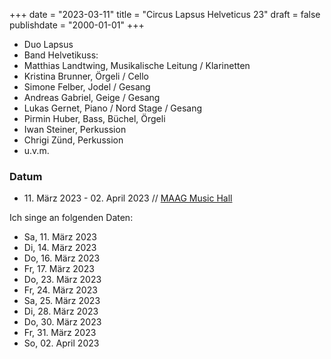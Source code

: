 ﻿+++
date = "2023-03-11"
title = "Circus Lapsus Helveticus 23"
draft = false
publishdate = "2000-01-01"
+++

* Duo Lapsus
* Band Helvetikuss:  
* Matthias Landtwing, Musikalische Leitung / Klarinetten
* Kristina Brunner, Örgeli / Cello
* Simone Felber, Jodel / Gesang
* Andreas Gabriel, Geige / Gesang
* Lukas Gernet, Piano / Nord Stage / Gesang
* Pirmin Huber, Bass, Büchel, Örgeli
* Iwan Steiner, Perkussion
* Chrigi Zünd, Perkussion
* u.v.m.


### Datum

* &#x20;11. März 2023 - 02. April 2023 // [MAAG Music Hall](https://lapsus-helveticus.ch/)

Ich singe an folgenden Daten:

* Sa, 11. März 2023
* Di, 14. März 2023
* Do, 16. März 2023
* Fr, 17. März 2023
* Do, 23. März 2023
* Fr, 24. März 2023
* Sa, 25. März 2023
* Di, 28. März 2023
* Do, 30. März 2023
* Fr, 31. März 2023
* So, 02. April 2023
